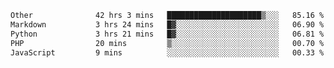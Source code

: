<!--START_SECTION:waka-->

```txt
Other              42 hrs 3 mins   █████████████████████▒░░░   85.16 %
Markdown           3 hrs 24 mins   █▓░░░░░░░░░░░░░░░░░░░░░░░   06.90 %
Python             3 hrs 21 mins   █▓░░░░░░░░░░░░░░░░░░░░░░░   06.81 %
PHP                20 mins         ▒░░░░░░░░░░░░░░░░░░░░░░░░   00.70 %
JavaScript         9 mins          ░░░░░░░░░░░░░░░░░░░░░░░░░   00.33 %
```

<!--END_SECTION:waka--> 
 
